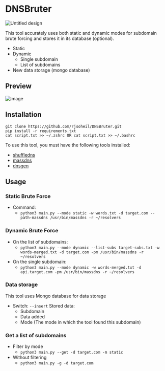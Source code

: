# DNSBruter
![Untitled design](https://github.com/user-attachments/assets/26de9a23-abdb-4ff8-8607-fe6749e62d0b)

This tool accurately uses both static and dynamic modes for subdomain brute forcing and stores it in its database (optional).
  - Static
  - Dynamic
    - Single subdomain
    - List of subdomains
  - New data storage (mongo database)

## Preview
![image](https://github.com/user-attachments/assets/805ca667-9106-4d00-bc68-8ce8c2b3f1cf)

## Installation
```
git clone https://github.com/rjsoheil/DNSBruter.git
pip install -r requirements.txt
cat script.txt >> ~/.zshrc OR cat script.txt >> ~/.bashrc
```
To use this tool, you must have the following tools installed:
  - [shuffledns](https://github.com/projectdiscovery/shuffledns/)
  - [massdns](https://github.com/blechschmidt/massdns/)
  - [dnsgen](https://github.com/AlephNullSK/dnsgen/)

## Usage
### Static Brute Force
- Command:
  - ```python3 main.py --mode static -w words.txt -d target.com --path-massdns /usr/bin/massdns -r ~/resolvers```
### Dynamic Brute Force
  - On the list of subdomains:
    - ```python3 main.py --mode dynamic --list-subs target-subs.txt -w words-merged.txt -d target.com -pm /usr/bin/massdns -r ~/resolvers```
  - On the single subdomain:
    - ```python3 main.py --mode dynamic -w words-merged.txt -d api.target.com -pm /usr/bin/massdns -r ~/resolvers```

### Data storage
  This tool uses Mongo database for data storage
  - Switch: `--insert`
    Stored data:
      - Subdomain
      - Data added
      - Mode (The mode in which the tool found this subdomain)

### Get a list of subdomains
  - Filter by mode
    - ```python3 main.py --get -d target.com -m static```
  - Without filtering
    - ```python3 main.py -g -d target.com```
